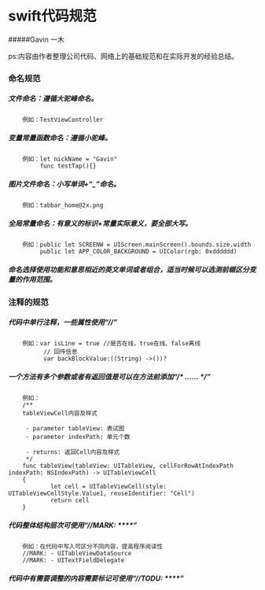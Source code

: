 swift代码规范
=====
#####Gavin 一木


ps:内容由作者整理公司代码、网络上的基础规范和在实际开发的经验总结。

### 命名规范
##### 文件命名：遵循大驼峰命名。
        例如：TestViewController
##### 变量常量函数命名：遵循小驼峰。
        例如：let nickName = "Gavin"
             func testTap(){}
##### 图片文件命名：小写单词+“_”命名。
        例如：tabbar_home@2x.png
##### 全局常量命名：有意义的标识+常量实际意义，要全部大写。
        例如：public let SCREENW = UIScreen.mainScreen().bounds.size.width 
             public let APP_COLOR_BACKGROUND = UIColor(rgb: 0xdddddd)
##### 命名选择使用功能和意思相近的英文单词或者组合，适当时候可以选测前缀区分变量的作用范围。
### 注释的规范
##### 代码中单行注释，一些属性使用“//”
        例如：var isLine = true //是否在线，true在线、false离线
              // 回传信息        
              var backBlockValue:((String) ->())?
##### 一个方法有多个参数或者有返回值是可以在方法前添加“/* …… */”
        例如：
        /**
        tableViewCell内容及样式
     
         - parameter tableView: 表试图
         - parameter indexPath: 单元个数
     
         - returns: 返回Cell内容及样式
         */
        func tableView(tableView: UITableView, cellForRowAtIndexPath indexPath: NSIndexPath) -> UITableViewCell 
        {
                let cell = UITableViewCell(style: UITableViewCellStyle.Value1, reuseIdentifier: "Cell")
                return cell
        }
##### 代码整体结构层次可使用“//MARK: ****”
        例如：在代码中写入可区分不同内容，提高程序阅读性
        //MARK: - UITableViewDataSource
        //MARK: - UITextFieldDelegate
##### 代码中有需要调整的内容需要标记可使用“//TODU: ****”

